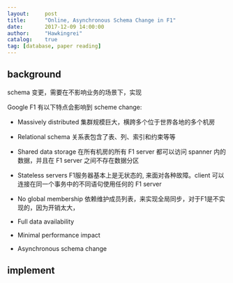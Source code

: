 ```yaml
---
layout:     post
title:      "Online, Asynchronous Schema Change in F1"
date:       2017-12-09 14:00:00
author:     "Hawkingrei"
catalog:    true
tag: [database, paper reading]
---
```



## background

schema 变更，需要在不影响业务的场景下，实现

Google F1 有以下特点会影响到 scheme change:

- Massively distributed 
集群规模巨大，横跨多个位于世界各地的多个机房
- Relational schema 
关系表包含了表、列、索引和约束等等
- Shared data storage 
在所有机房的所有 F1 server 都可以访问 spanner 内的数据，并且在 F1 server 之间不存在数据分区
- Stateless servers 
F1服务器基本上是无状态的, 来面对各种故障。client 可以连接在同一个事务中的不同语句使用任何的 F1 server
- No global 
membership 依赖维护成员列表，来实现全局同步，对于F1是不实现的，因为开销太大，


- Full data availability
- Minimal performance impact
- Asynchronous schema change



## implement

